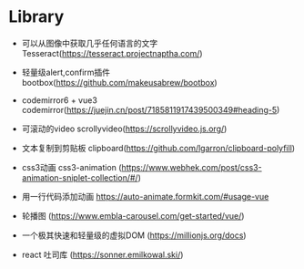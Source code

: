 # Library

- 可以从图像中获取几乎任何语言的文字 Tesseract(https://tesseract.projectnaptha.com/)

- 轻量级alert,confirm插件 bootbox(https://github.com/makeusabrew/bootbox)

- codemirror6 + vue3 codemirror(https://juejin.cn/post/7185811917439500349#heading-5)

- 可滚动的video scrollyvideo(https://scrollyvideo.js.org/)

- 文本复制到剪贴板 clipboard(https://github.com/lgarron/clipboard-polyfill)

- css3动画 css3-animation (https://www.webhek.com/post/css3-animation-sniplet-collection/#/)

- 用一行代码添加动画 https://auto-animate.formkit.com/#usage-vue

- 轮播图 (https://www.embla-carousel.com/get-started/vue/)

- 一个极其快速和轻量级的虚拟DOM (https://millionjs.org/docs)

- react 吐司库 (https://sonner.emilkowal.ski/)
